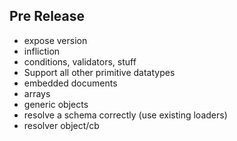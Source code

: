 ## Pre Release

* expose version
* infliction
* conditions, validators, stuff
* Support all other primitive datatypes
* embedded documents
* arrays
* generic objects
* resolve a schema correctly (use existing loaders)
* resolver object/cb 

